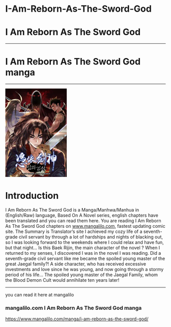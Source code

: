 # I-Am-Reborn-As-The-Sword-God
# I Am Reborn As The Sword God
***
# I Am Reborn As The Sword God manga
***
<img src="i-am-reborn-as-the-sword-god-193x278.png" />

# Introduction
I Am Reborn As The Sword God is a Manga/Manhwa/Manhua in (English/Raw) language,
Based On A Novel series, english chapters have been translated and you can read them here.
You are reading I Am Reborn As The Sword God chapters on www.mangalilo.com,
fastest updating comic site. The Summary is Translator’s site I achieved my cozy life 
of a seventh-grade civil servant by through a lot of hardships and nights of blacking out,
so I was looking forward to the weekends where I could relax and have fun, but that night… 
Is this Baek Rijin, the main character of the novel ? When I returned to my senses,
I discovered I was in the novel I was reading. Did a seventh-grade civil servant like
me became the spoiled young master of the great Jaegal family?! A side character,
who has received excessive investments and love since he was young,
and now going through a stormy period of his life… The spoiled young master of the Jaegal Family,
whom the Blood Demon Cult would annihilate ten years later!
***

you can read it here at mangalilo
### mangalilo.com I Am Reborn As The Sword God manga

https://www.mangalilo.com/manga/i-am-reborn-as-the-sword-god/
